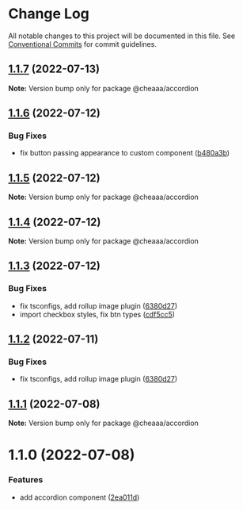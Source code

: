# Change Log

All notable changes to this project will be documented in this file.
See [Conventional Commits](https://conventionalcommits.org) for commit guidelines.

## [1.1.7](https://github.com/SergeyBondar93/liba/compare/@cheaaa/accordion@1.1.6...@cheaaa/accordion@1.1.7) (2022-07-13)

**Note:** Version bump only for package @cheaaa/accordion





## [1.1.6](https://github.com/SergeyBondar93/liba/compare/@cheaaa/accordion@1.1.5...@cheaaa/accordion@1.1.6) (2022-07-12)


### Bug Fixes

* fix button passing appearance to custom component ([b480a3b](https://github.com/SergeyBondar93/liba/commit/b480a3bbe01693a0647e7009900aa3c3002c77b0))





## [1.1.5](https://github.com/SergeyBondar93/liba/compare/@cheaaa/accordion@1.1.4...@cheaaa/accordion@1.1.5) (2022-07-12)

**Note:** Version bump only for package @cheaaa/accordion





## [1.1.4](https://github.com/SergeyBondar93/liba/compare/@cheaaa/accordion@1.1.3...@cheaaa/accordion@1.1.4) (2022-07-12)

**Note:** Version bump only for package @cheaaa/accordion





## [1.1.3](https://github.com/SergeyBondar93/liba/compare/@cheaaa/accordion@1.1.2...@cheaaa/accordion@1.1.3) (2022-07-12)


### Bug Fixes

* fix tsconfigs, add rollup image plugin ([6380d27](https://github.com/SergeyBondar93/liba/commit/6380d272ef79220e4644deeb1c1b3ac925a1658f))
* import checkbox styles, fix btn types ([cdf5cc5](https://github.com/SergeyBondar93/liba/commit/cdf5cc518530bad9c258a05e62734bc22f437523))





## [1.1.2](https://github.com/SergeyBondar93/liba/compare/@cheaaa/accordion@1.1.1...@cheaaa/accordion@1.1.2) (2022-07-11)


### Bug Fixes

* fix tsconfigs, add rollup image plugin ([6380d27](https://github.com/SergeyBondar93/liba/commit/6380d272ef79220e4644deeb1c1b3ac925a1658f))





## [1.1.1](https://github.com/SergeyBondar93/liba/compare/@cheaaa/accordion@1.1.0...@cheaaa/accordion@1.1.1) (2022-07-08)

**Note:** Version bump only for package @cheaaa/accordion





# 1.1.0 (2022-07-08)


### Features

* add accordion component ([2ea011d](https://github.com/SergeyBondar93/liba/commit/2ea011da2e0e1a18300b5bcff6c707f8756151b6))
